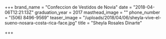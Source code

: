 +++
brand_name = "Confeccion de Vestidos de Novia"
date = "2018-04-06T12:21:13Z"
graduation_year = 2017
masthead_image = ""
phone_number = "(506) 8496-9569"
teaser_image = "/uploads/2018/04/06/sheyla-vive-el-sueno-nosara-costa-rica-face.jpg"
title = "Sheyla Rosales Dinarte"

+++
